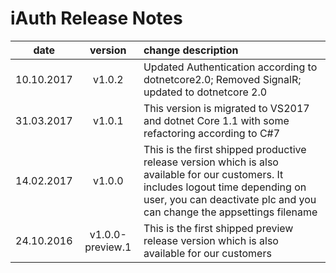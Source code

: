 # iAuth Release Notes
|date      | version |change description |
|----------|:-:|:-------------|
|10.10.2017|v1.0.2           | Updated Authentication according to dotnetcore2.0; Removed SignalR; updated to dotnetcore 2.0 |
|31.03.2017|v1.0.1           | This version is migrated to VS2017 and dotnet Core 1.1 with some refactoring according to C#7 |
|14.02.2017|v1.0.0           | This is the first shipped productive release version which is also available for our customers. It includes logout time depending on user, you can deactivate plc and you can change the appsettings filename |
|24.10.2016|v1.0.0-preview.1 | This is the first shipped preview release version which is also available for our customers |